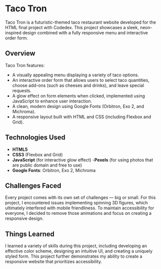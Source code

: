 # Taco Tron

Taco Tron is a futuristic-themed taco restaurant website developed for the HTML final project with Codedex. This project showcases a sleek, neon-inspired design combined with a fully responsive menu and interactive order form.

## Overview

Taco Tron features:
- A visually appealing menu displaying a variety of taco options.
- An interactive order form that allows users to select taco quantities, choose add-ons (such as cheeses and drinks), and leave special requests.
- A glow effect on form elements when clicked, implemented using JavaScript to enhance user interaction.
- A clean, modern design using Google Fonts (Orbitron, Exo 2, and Michroma).
- A responsive layout built with HTML and CSS (including Flexbox and Grid).

## Technologies Used

- **HTML5**
- **CSS3** (Flexbox and Grid)
- **JavaScript** (for interactive glow effect)
-**Pexels** (for using photos that are public domain and free to use)
- **Google Fonts**: Orbitron, Exo 2, Michroma

## Challenges Faced

Every project comes with its own set of challenges — big or small. For this project, I encountered issues implementing spinning 3D figures, which ultimately interfered with mobile friendliness. To maintain accessibility for everyone, I decided to remove those animations and focus on creating a responsive design.

## Things Learned

I learned a variety of skills during this project, including developing an effective color scheme, designing an intuitive UI, and creating a uniquely styled form. This project further demonstrates my ability to create a responsive website that prioritizes accessibility.

